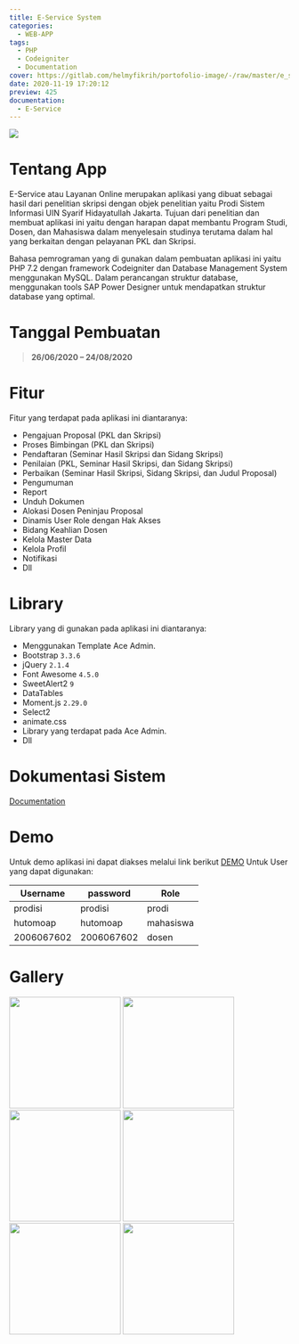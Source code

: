```yaml
---
title: E-Service System
categories:
  - WEB-APP
tags:
  - PHP
  - Codeigniter
  - Documentation
cover: https://gitlab.com/helmyfikrih/portofolio-image/-/raw/master/e_service/login.png
date: 2020-11-19 17:20:12
preview: 425
documentation:
  - E-Service
---
```


![](https://gitlab.com/helmyfikrih/portofolio-image/-/raw/master/e_service/login.png)

# Tentang App

E-Service atau Layanan Online merupakan aplikasi yang dibuat sebagai hasil dari penelitian skripsi dengan objek penelitian yaitu Prodi Sistem Informasi UIN Syarif Hidayatullah Jakarta. Tujuan dari penelitian dan membuat aplikasi ini yaitu dengan harapan dapat membantu Program Studi, Dosen, dan Mahasiswa dalam menyelesain studinya terutama dalam hal yang berkaitan dengan pelayanan PKL dan Skripsi.

Bahasa pemrograman yang di gunakan dalam pembuatan aplikasi ini yaitu PHP 7.2 dengan framework Codeigniter dan Database Management System menggunakan MySQL. Dalam perancangan struktur database, menggunakan tools SAP Power Designer untuk mendapatkan struktur database yang optimal.

# Tanggal Pembuatan

> **26/06/2020 – 24/08/2020**

# Fitur

Fitur yang terdapat pada aplikasi ini diantaranya:

- Pengajuan Proposal (PKL dan Skripsi)
- Proses Bimbingan (PKL dan Skripsi)
- Pendaftaran (Seminar Hasil Skripsi dan Sidang Skripsi)
- Penilaian (PKL, Seminar Hasil Skripsi, dan Sidang Skripsi)
- Perbaikan (Seminar Hasil Skripsi, Sidang Skripsi, dan Judul Proposal)
- Pengumuman
- Report
- Unduh Dokumen
- Alokasi Dosen Peninjau Proposal
- Dinamis User Role dengan Hak Akses
- Bidang Keahlian Dosen
- Kelola Master Data
- Kelola Profil
- Notifikasi
- Dll

# Library

Library yang di gunakan pada aplikasi ini diantaranya:

- Menggunakan Template Ace Admin.
- Bootstrap `3.3.6`
- jQuery `2.1.4`
- Font Awesome `4.5.0`
- SweetAlert2 `9`
- DataTables
- Moment.js `2.29.0`
- Select2
- animate.css
- Library yang terdapat pada Ace Admin.
- Dll

# Dokumentasi Sistem

[Documentation](http://app.helmyfikrih.me/e-service/ "Documentation")

# Demo

Untuk demo aplikasi ini dapat diakses melalui link berikut [DEMO](http://ies.rf.gd/ "DEMO")
Untuk User yang dapat digunakan:

| Username   | password   | Role      |
| ---------- | ---------- | --------- |
| prodisi    | prodisi    | prodi     |
| hutomoap   | hutomoap   | mahasiswa |
| 2006067602 | 2006067602 | dosen     |

# Gallery

<div class="row"><img style="display: static;" src="https://gitlab.com/helmyfikrih/portofolio-image/-/raw/master/e_service/10.png" width="200"/> <img style="display: static;" src="https://gitlab.com/helmyfikrih/portofolio-image/-/raw/master/e_service/9.png" width="200"/> <img style="display: static;" src="https://gitlab.com/helmyfikrih/portofolio-image/-/raw/master/e_service/8.png" width="200"/> <img style="display: static;" src="https://gitlab.com/helmyfikrih/portofolio-image/-/raw/master/e_service/7.png" width="200"/> <img style="display: static;" src="https://gitlab.com/helmyfikrih/portofolio-image/-/raw/master/e_service/6.png" width="200"/> <img style="display: static;" src="https://gitlab.com/helmyfikrih/portofolio-image/-/raw/master/e_service/5.png" width="200"/></div>
